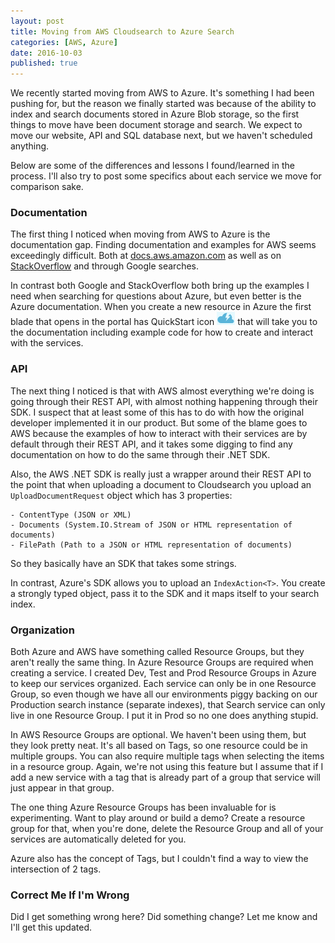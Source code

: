 ```yaml
---
layout: post
title: Moving from AWS Cloudsearch to Azure Search
categories: [AWS, Azure]
date: 2016-10-03
published: true
---
```


We recently started moving from AWS to Azure. It's something I had been pushing for, but the reason we finally started was because of the ability to index and search documents stored in Azure Blob storage, so the first things to move have been document storage and search. We expect to move our website, API and SQL database next, but we haven't scheduled anything.

Below are some of the differences and lessons I found/learned in the process. I'll also try to post some specifics about each service we move for comparison sake.

<!--more-->

### Documentation

The first thing I noticed when moving from AWS to Azure is the documentation gap. Finding documentation and examples for AWS seems exceedingly difficult. Both at [docs.aws.amazon.com](http://docs.aws.amazon.com) as well as on [StackOverflow](https://stackoverflow.com) and through Google searches. 

In contrast both Google and StackOverflow both bring up the examples I need when searching for questions about Azure, but even better is the Azure documentation. When you create a new resource in Azure the first blade that opens in the portal has QuickStart icon ![QuickStart Icon](/img/2016/QuickStart.png) that will take you to the documentation including example code for how to create and interact with the services.

### API
The next thing I noticed is that with AWS almost everything we're doing is going through their REST API, with almost nothing happening through their SDK. I suspect that at least some of this has to do with how the original developer implemented it in our product. But some of the blame goes to AWS because the examples of how to interact with their services are by default through their REST API, and it takes some digging to find any documentation on how to do the same through their .NET SDK.

Also, the AWS .NET SDK is really just a wrapper around their REST API to the point that when uploading a document to Cloudsearch you upload an ```UploadDocumentRequest``` object which has 3 properties:

    - ContentType (JSON or XML)
    - Documents (System.IO.Stream of JSON or HTML representation of documents)
    - FilePath (Path to a JSON or HTML representation of documents)

So they basically have an SDK that takes some strings.

In contrast, Azure's SDK allows you to upload an ```IndexAction<T>```. You create a strongly typed object, pass it to the SDK and it maps itself to your search index.    

### Organization
Both Azure and AWS have something called Resource Groups, but they aren't really the same thing. In Azure Resource Groups are required when creating a service. I created Dev, Test and Prod Resource Groups in Azure to keep our services organized. Each service can only be in one Resource Group, so even though we have all our environments piggy backing on our Production search instance (separate indexes), that Search service can only live in one Resource Group. I put it in Prod so no one does anything stupid.

In AWS Resource Groups are optional. We haven't been using them, but they look pretty neat. It's all based on Tags, so one resource could be in multiple groups. You can also require multiple tags when selecting the items in a resource group. Again, we're not using this feature but I assume that if I add a new service with a tag that is already part of a group that service will just appear in that group.

The one thing Azure Resource Groups has been invaluable for is experimenting. Want to play around or build a demo? Create a resource group for that, when you're done, delete the Resource Group and all of your services are automatically deleted for you.

Azure also has the concept of Tags, but I couldn't find a way to view the intersection of 2 tags. 

### Correct Me If I'm Wrong
Did I get something wrong here? Did something change? Let me know and I'll get this updated.
